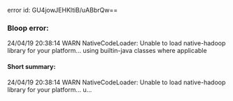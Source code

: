 error id: GU4jowJEHKltiB/uABbrQw==
### Bloop error:

24/04/19 20:38:14 WARN NativeCodeLoader: Unable to load native-hadoop library for your platform... using builtin-java classes where applicable
#### Short summary: 

24/04/19 20:38:14 WARN NativeCodeLoader: Unable to load native-hadoop library for your platform... u...